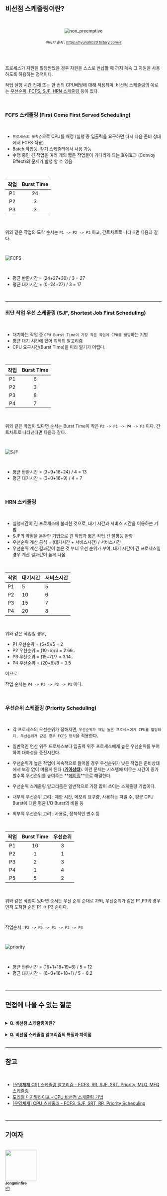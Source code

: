 <br/>

## 비선점 스케줄링이란?

<br/>


<div align='center'>

![non_preemptive](/img/computer_architecture_and_OS/non_preemptive/non_preemptive.png)
###### <small>  이미지 출처 : https://hyunah030.tistory.com/4</small>

</div>

<br/>

프로세스가 자원을 할당받았을 경우 자원을 스스로 반납할 때 까지 계속 그 자원을 사용하도록 허용하는 정책이다. <br/>

작업 실행 시간 전체 또는 한 번의 CPU배당에 대해 적용되며, 비선점 스케줄링의 예로는 <u>우선순위, FCFS, SJF, HRN 스케줄링 </u>등이 있다.

<br/>

### FCFS 스케줄링 (First Come First Served Scheduling)

<br/>

- `프로세스의 도착순`으로 CPU를 배정 (실행 중 입출력을 요구하면 다시 다음 준비 상태에서 FCFS 적용)
- Batch 작업등, 장기 스케줄러에서 사용 가능
- 수행 중인 긴 작업을 여러 개의 짧은 작업들이 기다리게 되는 호위효과 (Convoy Effect)의 문제가 발생 할 수 있음

<br/>


| 작업 | Burst Time |
| :----: | :----------: |
| P1   | 24         |
| P2   | 3          |
| P3   | 3          |

<br/>

위와 같은 작업의 도착 순서는 `P1 -> P2 -> P3` 이고, 간트차트로 나타내면 다음과 같다.

<br/>

![FCFS](/img/computer_architecture_and_OS/non_preemptive/FCFS.png)

<br/>

- 평균 반환시간 = (24+27+30) / 3 = 27
- 평균 대기시간 = (0+24+27) / 3 = 17

<br/>


---

###  최단 작업 우선 스케줄링 (SJF, Shortest Job First Scheduling)

<br/>

- 대기하는 작업 중 `CPU Burst Time이 가장 작은 작업에 CPU를 할당`하는 기법
- 평균 대기 시간에 있어 최적의 알고리즘
- CPU 요구시간(Burst TIme)을 미리 알기가 어렵다.

<br/>

| 작업 | Burst TIme |
| :----: | :----------: |
| P1   | 6          |
| P2   | 3          |
| P3   | 8          |
| P4   | 7          |

<br/>

위와 같은 작업이 있다면 순서는 Burst Time이 작은 `P2 -> P1 -> P4 -> P3` 이다. 간트차트로 나타낸다면 다음과 같다.

<br/>

![SJF](/img/computer_architecture_and_OS/non_preemptive/SJF.png)

<br/>

- 평균 반환시간 = (3+9+16+24) / 4 = 13
- 평균 대기시간 = (3+0+16+9) / 4 = 7

<br/>

### HRN 스케줄링

<br/>

- 실행시간이 긴 프로세스에 불리한 것으로, 대기 시간과 서비스 시간을 이용하는 기법
- SJF의 약점을 본완한 기법으로 긴 작업과 짧은 작업 간 불평등 완화
- 우선순위 계산 공식 = (대기시간 + 서비스시간) / 서비스시간
- 우선순위 계산 결과값이 높은 것 부터 우선 순위가 부여, 대기 시간이 긴 프로세스일 경우 계산 결과값이 높게 나옴

<br/>

| 작업 | 대기시간 | 서비스시간 |
| ---- | -------- | ---------- |
| P1   | 5        | 5          |
| P2   | 10       | 6          |
| P3   | 15       | 7          |
| P4   | 20       | 8          |

<br/>

위와 같은 작업일 경우,

- P1 우선순위 = (5+5)/5 = 2
- P2 우선순위 = (10+6)/6 = 2.66..
- P3 우선순위 = (15+7)/7 = 3.14..
- P4 우선순위 = (20+8)/8 = 3.5

이므로

작업 순서는 `P4 -> P3 -> P2 -> P1` 이다.

<br/>

### 우선순위 스케줄링 (Priority Scheduling)

<br/>

- 각 프로세스의 우선순위가 정해지면, `우선순위가 제일 높은 프로세스에게 CPU를 할당하되, 우선순위가 같은 경우 FCFS 방식`을 적용한다.
- 일반적인 연산 위주 프로세스보다 입출력 위주 프로세스에게 높은 우선순위를 부여하여 대화성을 증진시킨다.
- 우선순위가 높은 작업이 계속적으로 들어올 경우 우선순위가 낮은 작업은 준비상태에서 보장 없이 머물게 된다 (**<u>기아상태</u>**). 이런 문제는 시스템에 머무는 시간이 증가할수록 우선순위를 높여주는 **<u>에이징</u>**으로 해결한다.
- 우선순위 스케줄링 알고리즘은 일반적으로 가장 많이 쓰이는 스케줄링 기법이다.

- 내부적 우선순위 고려 : 제한 시간, 메모리 요구량, 사용하는 파일 수, 평균 CPU Burst에 대한 평균 I/O Burst의 비율 등
- 외부적 우선순위 고려 : 사용료, 정책적인 변수 등

<br/>

| 작업 | Burst Time | 우선순위 |
| :----: | :----------: | :--------: |
| P1   | 10         | 3        |
| P2   | 1          | 1        |
| P3   | 2          | 3        |
| P4   | 1          | 4        |
| P5   | 5          | 2        |


<br/>

위와 같은 작업이 있다면 순서는 우선 순위 순대로 가되, 우선순위가 같은 P1,P3의 경우 먼저 도착한 순인 P1 -> P3 순이다.

<br/>

작업순서 : `P2 -> P5 -> P1 -> P3 -> P4`

<br/>

![priority](/img/computer_architecture_and_OS/non_preemptive/priority.png)

<br/>

- 평균 반환시간 = (16+1+18+19+6) / 5 = 12
- 평균 대기시간 = (6+0+16+18+1) / 5 = 8.2

<br/>

---

## 면접에 나올 수 있는 질문

<br/>

<details>
<summary><strong> Q. 비선점 스케줄링이란?</strong></summary>
<div markdown="1">
<br/>

> A. 프로세스가 자원을 할당받았을 경우 자원을 스스로 반납할 때 까지 계속 그 자원을 사용하도록 허용하는 정책

</div>
</details>

<br />

<details>
<summary><strong> Q. 비선점 스케줄링 알고리즘의 특징과 차이점</strong></summary>
<div markdown="1">
<br/>

> A. 각 방식의 특징과 차이점에 대해 서술

</div>
</details>

<br/>


---

## 참고

<br />

- [[운영체제 OS] 스케줄링 알고리즘 - FCFS, RR, SJF, SRT, Priority, MLQ, MFQ 스케줄링](https://cocoon1787.tistory.com/123)
- [도리의 디지털라이프 - CPU 비선점 스케줄링 기법](http://blog.skby.net/cpu-%EB%B9%84%EC%84%A0%EC%A0%90-%EC%8A%A4%EC%BC%80%EC%A4%84%EB%A7%81-%EA%B8%B0%EB%B2%95/)
- [[운영체제] CPU 스케줄러 - FCFS, SJF, SRT, RR, Priority Scheduling](https://hyunah030.tistory.com/4)

<br />

---

## 기여자

<br />

<td align="center">
	<a href="http://jongminfire.dev">
		<img src="https://avatars.githubusercontent.com/u/51112542?v=4?s=100" width="100px;" alt="" />
		<br />
		<sub>
			<b>Jongminfire</b>
		</sub>
	</a>
	<br />
	<a href="#platform-Jongminfire" title="Packaging/porting to new platform">
		📦
	</a>
</td>